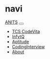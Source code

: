 # navi

<html lang="en" dir="ltr">
  <head>
    <meta charset="utf-8">
    <title>Navigation bar</title>
    <link rel="stylesheet" href="https://stackpath.bootstrapcdn.com/bootstrap/4.5.0/css/bootstrap.min.css" integrity="sha384-9aIt2nRpC12Uk9gS9baDl411NQApFmC26EwAOH8WgZl5MYYxFfc+NcPb1dKGj7Sk" crossorigin="anonymous">
    <script src="https://code.jquery.com/jquery-3.5.1.slim.min.js" integrity="sha384-DfXdz2htPH0lsSSs5nCTpuj/zy4C+OGpamoFVy38MVBnE+IbbVYUew+OrCXaRkfj" crossorigin="anonymous"></script>
<script src="https://cdn.jsdelivr.net/npm/popper.js@1.16.0/dist/umd/popper.min.js" integrity="sha384-Q6E9RHvbIyZFJoft+2mJbHaEWldlvI9IOYy5n3zV9zzTtmI3UksdQRVvoxMfooAo" crossorigin="anonymous"></script>
<script src="https://stackpath.bootstrapcdn.com/bootstrap/4.5.0/js/bootstrap.min.js" integrity="sha384-OgVRvuATP1z7JjHLkuOU7Xw704+h835Lr+6QL9UvYjZE3Ipu6Tp75j7Bh/kR0JKI" crossorigin="anonymous"></script>
  </head>
  <body>
    <nav class="navbar navbar-expand-lg navbar-expand-lg navbar-dark bg-dark">
      <a class="navbar-brand" href="#">ANITS</a>
      <button class="navbar-toggler" type="button" data-toggle="collapse" data-target="#navbarTogglerDemo01" aria-controls="navbarTogglerDemo01" aria-expanded="false" aria-label="Toggle navigation">
    <span class="navbar-toggler-icon"></span>
      </button>
    <div class="collapse navbar-collapse" id="navbarTogglerDemo01">
      <ul class="navbar-nav ml-auto">
        <li class="nav-item">
          <a href="#" class="nav-link" >TCS CodeVita</a>
        </li>
        <li class="nav-item">
          <a href="#" class="nav-link">InfytQ</a>
        </li>
        <li class="nav-item">
          <a href="#" class="nav-link">Aptitude</a>
        </li>
        <li class="nav-item">
          <a href="#" class="nav-link">CodingInterview</a>
        </li>
        <li class="nav-item">
          <a href="#" class="nav-link">About</a>
        </li>
   </ul>
  </div>
    </nav>
  </body>
</html>
